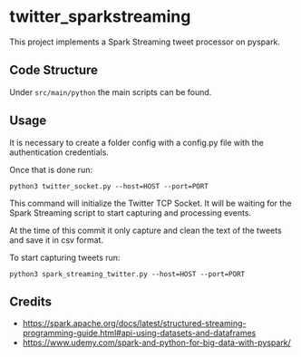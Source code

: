 # twitter_sparkstreaming

This project implements a Spark Streaming tweet processor on pyspark.

## Code Structure

Under `src/main/python` the main scripts can be found.

## Usage

It is necessary to create a folder config with a config.py file with the authentication credentials.

Once that is done run:

`python3 twitter_socket.py --host=HOST --port=PORT`

This command will initialize the Twitter TCP Socket. It will be waiting for the Spark Streaming script to start 
capturing and processing events.

At the time of this commit it only capture and clean the text of the tweets and save it in csv format.

To start capturing tweets run:

`python3 spark_streaming_twitter.py --host=HOST --port=PORT`

## Credits

- https://spark.apache.org/docs/latest/structured-streaming-programming-guide.html#api-using-datasets-and-dataframes
- https://www.udemy.com/spark-and-python-for-big-data-with-pyspark/